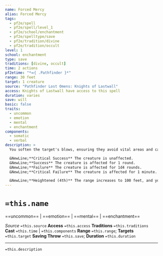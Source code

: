 ```yaml
---
name: Forced Mercy
alias: Forced Mercy
tags:
  - pf2e/spell
  - pf2e/spell/level_1
  - pf2e/school/enchantment
  - pf2e/spelltype/save
  - pf2e/tradition/divine
  - pf2e/tradition/occult
level: 1
school: enchantment
type: save
traditions: [divine, occult]
time: 2 actions
pf2etime: "*⬺{ .Pathfinder }*"
range: 30 feet
target: 1 creature
source: "Pathfinder Lost Omens: Knights of Lastwall"
access: Knights of Lastwall have access to this spell
duration: varies
save: will
basic: false
traits:
  - uncommon
  - emotion
  - mental
  - enchantment
components:
  - somatic
  - verbal
description: >
  You soften the target's blows, ensuring they avoid vital areas and cause no lasting harm. All physical damage dealt by the target to living creatures becomes nonlethal and all persistent bleed damage dealt by the target is reduced to 0. This effect doesn't incur the typical -2 circumstance penalty for nonlethal attacks with a lethal weapon or attack. An unwilling target must attempt a Will save. A willing target can choose to critically fail their saving throw.

  &NewLine;**Critical Success** The creature is unaffected.
  &NewLine;**Success** The creature is affected for 1 round.
  &NewLine;**Failure** The creature is affected for 1d4 rounds.
  &NewLine;**Critical Failure** The creature is affected for 1 minute.

  &NewLine;**Heightened (4th)** The range increases to 100 feet, and you can target up to 8 creatures.
---
```

# `=this.name`
==uncommon== | ==emotion== | ==mental== | ==enchantment==

*Source* `=this.source`
**Access** `=this.access`
**Traditions** `=this.traditions`
**Cast** `=this.time` | `=this.components`
**Range** `=this.range`; **Targets** `=this.target`
**Saving Throw** `=this.save`; **Duration** `=this.duration`

***
`=this.description`